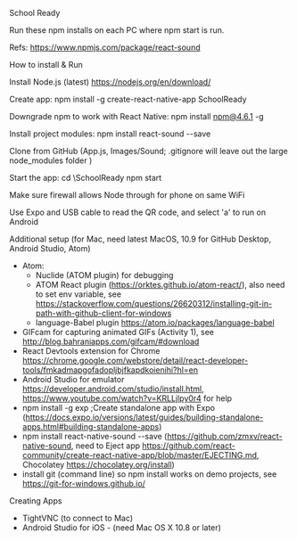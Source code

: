 School Ready

Run these npm installs on each PC where npm start is run.

Refs:
https://www.npmjs.com/package/react-sound

How to install & Run

Install Node.js  (latest) https://nodejs.org/en/download/

Create app:
 npm install -g create-react-native-app SchoolReady

Downgrade npm to work with React Native:
 npm install npm@4.6.1 -g

Install project modules:
 npm install react-sound --save

Clone from GitHub (App.js, Images/Sound; .gitignore will leave out the large node_modules folder )

Start the app:
 cd <GitHub root>\SchoolReady
 npm start

Make sure firewall allows Node through for phone on same WiFi

Use Expo and USB cable to read the QR code, and select 'a' to run on Android

Additional setup
(for Mac, need latest MacOS, 10.9 for GitHub Desktop, Android Studio, Atom)
- Atom:
  - Nuclide (ATOM plugin) for debugging
  - ATOM React plugin (https://orktes.github.io/atom-react/), also need to set env variable, see https://stackoverflow.com/questions/26620312/installing-git-in-path-with-github-client-for-windows
  - language-Babel plugin https://atom.io/packages/language-babel
- GIFcam for capturing animated GIFs (Activity 1), see http://blog.bahraniapps.com/gifcam/#download
- React Devtools extension for Chrome https://chrome.google.com/webstore/detail/react-developer-tools/fmkadmapgofadopljbjfkapdkoienihi?hl=en
- Android Studio for emulator https://developer.android.com/studio/install.html, https://www.youtube.com/watch?v=KRLLjlpy0r4 for help
- npm install -g exp  ;Create standalone app with  Expo (https://docs.expo.io/versions/latest/guides/building-standalone-apps.html#building-standalone-apps)
- npm install react-native-sound --save (https://github.com/zmxv/react-native-sound, need to Eject app https://github.com/react-community/create-react-native-app/blob/master/EJECTING.md, Chocolatey https://chocolatey.org/install)
- install git (command line) so npm install works on demo projects, see https://git-for-windows.github.io/

Creating Apps
- TightVNC (to connect to Mac)
- Android Studio for iOS - (need Mac OS X 10.8 or later)
